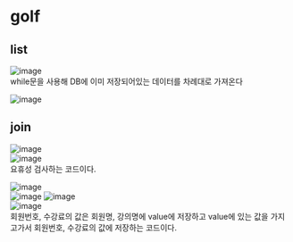 # golf
## list
![image](https://user-images.githubusercontent.com/97486359/207213708-ce581a31-440f-4148-ad0c-07c2559d32d1.png)  
while문을 사용해 DB에 이미 저장되어있는 데이터를 차례대로 가져온다  
  
![image](https://user-images.githubusercontent.com/97486359/207213991-10ae1053-3429-4d41-a3ba-552e055440fb.png)
## join

![image](https://user-images.githubusercontent.com/97486359/207215154-0db74110-a96d-4f8b-9333-df17e687cbf7.png)  
![image](https://user-images.githubusercontent.com/97486359/207215183-870bf14d-1cf2-4004-b891-05fc360a6475.png)  
요휴성 검사하는 코드이다.

![image](https://user-images.githubusercontent.com/97486359/207214355-c2f7537a-d3a6-4088-a186-8ec03b552219.png)   
![image](https://user-images.githubusercontent.com/97486359/207214712-afa0d6fe-1bb8-484e-baad-10592fe2e0e9.png)
![image](https://user-images.githubusercontent.com/97486359/207215057-d5058fad-4a7c-4e8f-bf2f-4d32583b8c02.png)  
![image](https://user-images.githubusercontent.com/97486359/207214952-9f52e487-539a-4c5a-b12f-3593c63aaf5e.png)   
회원번호, 수강료의 값은 회원명, 강의명에 value에 저장하고 value에 있는 값을 가지고가서 회원번호, 수강료의 값에 저장하는 코드이다.
